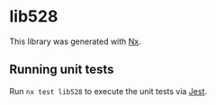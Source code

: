 # lib528

This library was generated with [Nx](https://nx.dev).

## Running unit tests

Run `nx test lib528` to execute the unit tests via [Jest](https://jestjs.io).

